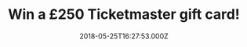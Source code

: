 ---
campaign-uuid: "c-c3a68cf2-d1bf-4ead-b714-26b5a6facac5"
type: "Competition"
category: "Tickets"
date: "2018-05-25T16:27:53.000Z"
end-date: "2018-06-27T23:59:00.000Z"
disable-form: false
is_promoted: false
has_entry_page: true
title: "Win a £250 Ticketmaster gift card!"
competition-description: "<p>What a better way to kick off your summer in style than\
  \ winning a £250 Ticketmaster gift card! YES! you’ve heard right, NME AAA want to\
  \ get your weekend sorted! That is why we’re giving away a £250 Ticketmaster gift\
  \ card for YOU to spend at anywhere you’d like!</p>\r\n<p>Concerts, clubs, arts,\
  \ athletics… want to hang out with us?<p>"
hero-header: "Win a £250 Ticketmaster gift card!"
terms-confirmation: "N/A"
banner-img: "https://assets.expresslyapp.com/asset-9c7a60d2-969c-4a52-bab8-1fa825ff4ea5.jpg"
logo-left-href: "https://www.ticketmaster.com"
logo-left-image: "https://assets.expresslyapp.com/asset-1569cb8e-9838-475e-b8ae-608d0cc3cbcb.jpg"
logo-left-title: "Ticketmaster"
bg-image-hero: "https://assets.expresslyapp.com/asset-8c509f05-ca4f-4ebc-89ea-f90bbf616ed3.jpg"
bg-image-first: "https://assets.expresslyapp.com/asset-789d8441-5ae6-4b88-97f7-e741c113327e.jpg"
bg-image-second: "https://assets.expresslyapp.com/asset-3eba17fa-8b93-49dd-a163-b32569d23584.jpg"
bg-image-third: "https://assets.expresslyapp.com/asset-17f4c628-a3b8-400d-bf50-0720d257ea12.jpg"
section1-content: "<p>At Ticketmaster, they believe that the artist is the heart and\
  \ soul of the live entertainment experience. Without the art or artist there is\
  \ no live event, which is why they are dedicated to supporting them!</p>\r\n<p>Such\
  \ a wide and diverse offering: Festivals, Sports events, Family attractions… and\
  \ many more!</p>\r\n<p>They truly believe that your needs are unique and they specialise\
  \ in the unique!</p>"
section2-content: "<p>Go to that football game you were waiting for, treat your loved\
  \ ones to that concert they always wanted to attend.. or take your kids to a family-friendly\
  \ event around the country!</p>\r\n<p>Get your event started!</p>"
section3-content: "<p>Don’t miss out on this amazing opportunity of winning a £250\
  \ Ticketmaster gift card thanks to NME AAA!</p>\r\n<p>Competition closes on June\
  \ 27th at 23:59. Think no more and enter below for a chance to win and you could\
  \ be going to the Festival of your dreams next summer thanks to NME AAA!</p>\r\n\
  <p>Good luck!</p>"
entry-title: "Win a £250 Ticketmaster gift card!"
entry-content: "<p>Complete the form below before June 27th at 23:59 and enjoy your\
  \ favourite event with Ticketmaster!</p>"
has-winner: false
prize-description: "A  £250 Ticketmaster gift card!"
special-conditions: "Multiple entries are allowed up to one every day. Starting June\
  \ 6, 2018, the 24h interval between multiple entries resets at midnight every day."
country-restrictions:
- "GB"
---